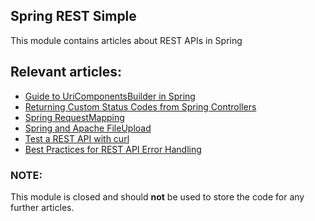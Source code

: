 ## Spring REST Simple

This module contains articles about REST APIs in Spring

## Relevant articles:

- [Guide to UriComponentsBuilder in Spring](https://www.baeldung.com/spring-uricomponentsbuilder)
- [Returning Custom Status Codes from Spring Controllers](https://www.baeldung.com/spring-mvc-controller-custom-http-status-code)
- [Spring RequestMapping](https://www.baeldung.com/spring-requestmapping)
- [Spring and Apache FileUpload](https://www.baeldung.com/spring-apache-file-upload)
- [Test a REST API with curl](https://www.baeldung.com/curl-rest)
- [Best Practices for REST API Error Handling](https://www.baeldung.com/rest-api-error-handling-best-practices)

### NOTE:

This module is closed and should **not** be used to store the code
for any further articles.
